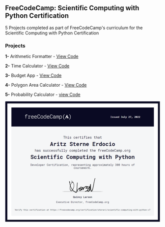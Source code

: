 ## FreeCodeCamp: Scientific Computing with Python Certification

5 Projects completed as part of FreeCodeCamp's curriculum for the Scientific Computing with Python Certification

### Projects
**1-** Arithmetic Formatter - [View Code](https://github.com/Sterari/FreeCodeCamp-Scientific-Computing-with-Python/blob/main/Arithmetic%20Formatter/Arithmetic-Formatter.py)

**2-** Time Calculator - [View Code](https://github.com/Sterari/FreeCodeCamp-Scientific-Computing-with-Python/blob/main/Time%20Calculator/Time-Calculator.py)

**3-** Budget App - [View Code](https://github.com/Sterari/FreeCodeCamp-Scientific-Computing-with-Python/blob/main/Budget%20App/Budget-App.py)

**4-** Polygon Area Calculator - [View Code](https://github.com/Sterari/FreeCodeCamp-Scientific-Computing-with-Python/blob/main/Polygon%20Area%20Calculator/Polygon-Area-Calculator.py)

**5-** Probability Calculator - [view Code](https://github.com/Sterari/FreeCodeCamp-Scientific-Computing-with-Python/blob/main/Probability%20Calculator/Probability-Calculator.py)

![certificate image](https://github.com/Sterari/FreeCodeCamp-Scientific-Computing-with-Python/blob/main/Scientific%20Computing%20with%20Python%20Certificate.png)
